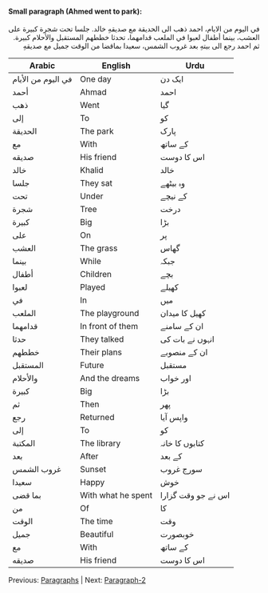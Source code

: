 #### Small paragraph (Ahmed went to park):
<div style="text-align: right;">
في اليوم من الايام، احمد ذهب الى الحديقة مع صديقهِ خالد.
جلسا تحت شجرة كبيرة على العشب، بينما أطفال لعبوا في الملعب قدامهما، تحدثا خططهم المستقبل والأحلام كبيرة.
ثم احمد رجع الى بيتهِ بعد غروب الشمس، سعيدا بماقضا من الوقت جميل مع صديقهِ
</div>

| Arabic                     | English                      | Urdu                         |
|----------------------------|------------------------------|------------------------------|
| في اليوم من الأيام         | One day                      | ایک دن                       |
| أحمد                       | Ahmad                        | احمد                         |
| ذهب                        | Went                         | گیا                          |
| إلى                        | To                           | کو                           |
| الحديقة                    | The park                     | پارک                         |
| مع                         | With                         | کے ساتھ                      |
| صديقه                      | His friend                   | اس کا دوست                   |
| خالد                       | Khalid                       | خالد                         |
| جلسا                       | They sat                     | وہ بیٹھے                     |
| تحت                        | Under                        | کے نیچے                      |
| شجرة                       | Tree                         | درخت                         |
| كبيرة                      | Big                          | بڑا                          |
| على                        | On                           | پر                           |
| العشب                      | The grass                    | گھاس                         |
| بينما                      | While                        | جبکہ                         |
| أطفال                      | Children                     | بچے                          |
| لعبوا                      | Played                       | کھیلے                        |
| في                         | In                           | میں                          |
| الملعب                     | The playground               | کھیل کا میدان                |
| قدامهما                    | In front of them             | ان کے سامنے                  |
| حدثا                       | They talked                  | انہوں نے بات کی              |
| خططهم                      | Their plans                  | ان کے منصوبے                 |
| المستقبل                   | Future                       | مستقبل                       |
| والأحلام                   | And the dreams               | اور خواب                     |
| كبيرة                      | Big                          | بڑا                          |
| ثم                         | Then                         | پھر                          |
| رجع                        | Returned                     | واپس آیا                     |
| إلى                        | To                           | کو                           |
| المكتبة                    | The library                  | کتابوں کا خانہ               |
| بعد                        | After                        | کے بعد                       |
| غروب الشمس                 | Sunset                       | سورج غروب                    |
| سعيدا                      | Happy                        | خوش                          |
| بما قضى                    | With what he spent           | اس نے جو وقت گزارا           |
| من                         | Of                           | کا                           |
| الوقت                      | The time                     | وقت                          |
| جميل                       | Beautiful                    | خوبصورت                      |
| مع                         | With                         | کے ساتھ                      |
| صديقه                      | His friend                   | اس کا دوست                   |

Previous: [Paragraphs](../readme.md) | Next: [Paragraph-2](../paragraph-2/readme.md)
